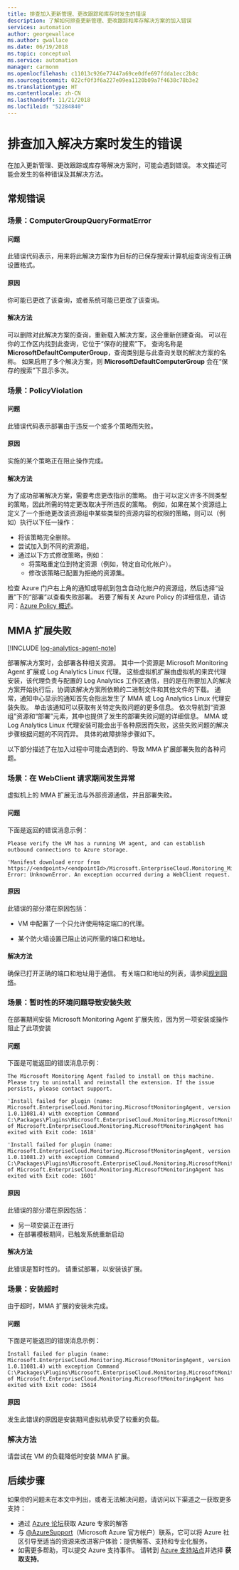 ```yaml
---
title: 排查加入更新管理、更改跟踪和库存时发生的错误
description: 了解如何排查更新管理、更改跟踪和库存解决方案的加入错误
services: automation
author: georgewallace
ms.author: gwallace
ms.date: 06/19/2018
ms.topic: conceptual
ms.service: automation
manager: carmonm
ms.openlocfilehash: c11013c926e77447a69ce0dfe697fdda1ecc2b8c
ms.sourcegitcommit: 022cf0f3f6a227e09ea1120b09a7f4638c78b3e2
ms.translationtype: HT
ms.contentlocale: zh-CN
ms.lasthandoff: 11/21/2018
ms.locfileid: "52284840"
---
```

# <a name="troubleshoot-errors-when-onboarding-solutions"></a>排查加入解决方案时发生的错误

在加入更新管理、更改跟踪或库存等解决方案时，可能会遇到错误。 本文描述可能会发生的各种错误及其解决方法。

## <a name="general-errors"></a>常规错误

### <a name="computer-grou-query-format-error"></a>场景：ComputerGroupQueryFormatError

#### <a name="issue"></a>问题

此错误代码表示，用来将此解决方案作为目标的已保存搜索计算机组查询没有正确设置格式。 

#### <a name="cause"></a>原因

你可能已更改了该查询，或者系统可能已更改了该查询。

#### <a name="resolution"></a>解决方法

可以删除对此解决方案的查询，重新载入解决方案，这会重新创建查询。 可以在你的工作区内找到此查询，它位于“保存的搜索”下。 查询名称是 **MicrosoftDefaultComputerGroup**，查询类别是与此查询关联的解决方案的名称。 如果启用了多个解决方案，则 **MicrosoftDefaultComputerGroup** 会在“保存的搜索”下显示多次。

### <a name="policy-violation"></a>场景：PolicyViolation

#### <a name="issue"></a>问题

此错误代码表示部署由于违反一个或多个策略而失败。

#### <a name="cause"></a>原因 

实施的某个策略正在阻止操作完成。

#### <a name="resolution"></a>解决方法

为了成功部署解决方案，需要考虑更改指示的策略。 由于可以定义许多不同类型的策略，因此所需的特定更改取决于所违反的策略。 例如，如果在某个资源组上定义了一个拒绝更改该资源组中某些类型的资源内容的权限的策略，则可以（例如）执行以下任一操作：

* 将该策略完全删除。
* 尝试加入到不同的资源组。
* 通过以下方式修改策略，例如：
  * 将策略重定位到特定资源（例如，特定自动化帐户）。
  * 修改该策略已配置为拒绝的资源集。

检查 Azure 门户右上角的通知或导航到包含自动化帐户的资源组，然后选择“设置”下的“部署”以查看失败部署。 若要了解有关 Azure Policy 的详细信息，请访问：[Azure Policy 概述](../../azure-policy/azure-policy-introduction.md?toc=%2fazure%2fautomation%2ftoc.json)。

## <a name="mma-extension-failures"></a>MMA 扩展失败

[!INCLUDE [log-analytics-agent-note](../../../includes/log-analytics-agent-note.md)] 

部署解决方案时，会部署各种相关资源。 其中一个资源是 Microsoft Monitoring Agent 扩展或 Log Analytics Linux 代理。 这些虚拟机扩展由虚拟机的来宾代理安装，该代理负责与配置的 Log Analytics 工作区通信，目的是在所要加入的解决方案开始执行后，协调该解决方案所依赖的二进制文件和其他文件的下载。
通常，通知中心显示的通知首先会指出发生了 MMA 或 Log Analytics Linux 代理安装失败。 单击该通知可以获取有关特定失败问题的更多信息。 依次导航到“资源组”资源和“部署”元素，其中也提供了发生的部署失败问题的详细信息。
MMA 或 Log Analytics Linux 代理安装可能会出于各种原因而失败，这些失败问题的解决步骤根据问题的不同而异。 具体的故障排除步骤如下。

以下部分描述了在加入过程中可能会遇到的、导致 MMA 扩展部署失败的各种问题。

### <a name="webclient-exception"></a>场景：在 WebClient 请求期间发生异常

虚拟机上的 MMA 扩展无法与外部资源通信，并且部署失败。

#### <a name="issue"></a>问题

下面是返回的错误消息示例：

```error
Please verify the VM has a running VM agent, and can establish outbound connections to Azure storage.
```

```error
'Manifest download error from https://<endpoint>/<endpointId>/Microsoft.EnterpriseCloud.Monitoring_MicrosoftMonitoringAgent_australiaeast_manifest.xml. Error: UnknownError. An exception occurred during a WebClient request.
```

#### <a name="cause"></a>原因

此错误的部分潜在原因包括：

* VM 中配置了一个只允许使用特定端口的代理。

* 某个防火墙设置已阻止访问所需的端口和地址。

#### <a name="resolution"></a>解决方法

确保已打开正确的端口和地址用于通信。 有关端口和地址的列表，请参阅[规划网络](../automation-hybrid-runbook-worker.md#network-planning)。

### <a name="transient-environment-issue"></a>场景：暂时性的环境问题导致安装失败

在部署期间安装 Microsoft Monitoring Agent 扩展失败，因为另一项安装或操作阻止了此项安装

#### <a name="issue"></a>问题

下面是可能返回的错误消息示例：

```error
The Microsoft Monitoring Agent failed to install on this machine. Please try to uninstall and reinstall the extension. If the issue persists, please contact support.
```

```error
'Install failed for plugin (name: Microsoft.EnterpriseCloud.Monitoring.MicrosoftMonitoringAgent, version 1.0.11081.4) with exception Command C:\Packages\Plugins\Microsoft.EnterpriseCloud.Monitoring.MicrosoftMonitoringAgent\1.0.11081.4\MMAExtensionInstall.exe of Microsoft.EnterpriseCloud.Monitoring.MicrosoftMonitoringAgent has exited with Exit code: 1618'
```

```error
'Install failed for plugin (name: Microsoft.EnterpriseCloud.Monitoring.MicrosoftMonitoringAgent, version 1.0.11081.2) with exception Command C:\Packages\Plugins\Microsoft.EnterpriseCloud.Monitoring.MicrosoftMonitoringAgent\1.0.11081.2\MMAExtensionInstall.exe of Microsoft.EnterpriseCloud.Monitoring.MicrosoftMonitoringAgent has exited with Exit code: 1601'
```

#### <a name="cause"></a>原因

此错误的部分潜在原因包括：

* 另一项安装正在进行
* 在部署模板期间，已触发系统重新启动

#### <a name="resolution"></a>解决方法

此错误是暂时性的。 请重试部署，以安装该扩展。

### <a name="installation-timeout"></a>场景：安装超时

由于超时，MMA 扩展的安装未完成。

#### <a name="issue"></a>问题

下面是可能返回的错误消息示例：

```error
Install failed for plugin (name: Microsoft.EnterpriseCloud.Monitoring.MicrosoftMonitoringAgent, version 1.0.11081.4) with exception Command C:\Packages\Plugins\Microsoft.EnterpriseCloud.Monitoring.MicrosoftMonitoringAgent\1.0.11081.4\MMAExtensionInstall.exe of Microsoft.EnterpriseCloud.Monitoring.MicrosoftMonitoringAgent has exited with Exit code: 15614
```

#### <a name="cause"></a>原因

发生此错误的原因是安装期间虚拟机承受了较重的负载。

### <a name="resolution"></a>解决方法

请尝试在 VM 的负载降低时安装 MMA 扩展。

## <a name="next-steps"></a>后续步骤

如果你的问题未在本文中列出，或者无法解决问题，请访问以下渠道之一获取更多支持：

* 通过 [Azure 论坛](https://azure.microsoft.com/support/forums/)获取 Azure 专家的解答
* 与 [@AzureSupport](https://twitter.com/azuresupport)（Microsoft Azure 官方帐户）联系，它可以将 Azure 社区引导至适当的资源来改进客户体验：提供解答、支持和专业化服务。
* 如需更多帮助，可以提交 Azure 支持事件。 请转到 [Azure 支持站点](https://azure.microsoft.com/support/options/)并选择 **获取支持**。
